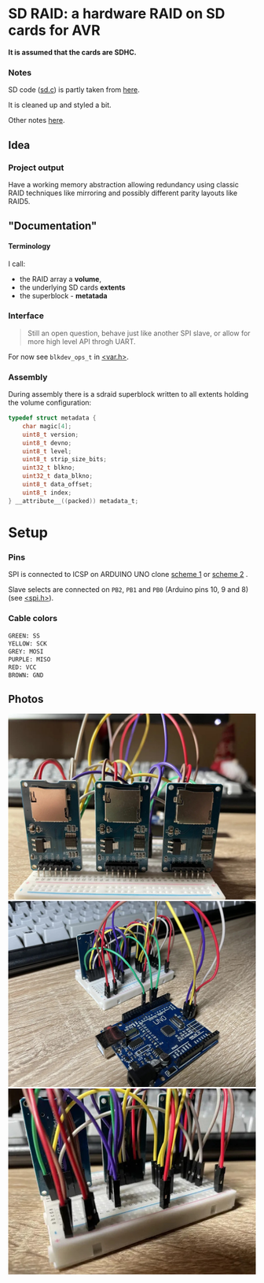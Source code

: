 SD RAID: a hardware RAID on SD cards for AVR
============================================

**It is assumed that the cards are SDHC.**

### Notes

SD code ([sd.c](./sd.c)) is partly taken from [here](https://github.com/i350/ATMEGA328P-SD-Card-FAT32-SPI-ATMEL-Studio/tree/master).

It is cleaned up and styled a bit.

Other notes [here](./NOTES.md).

## Idea

### Project output

Have a working memory abstraction allowing redundancy using classic
RAID techniques like mirroring and possibly different parity
layouts like RAID5.

## "Documentation"

#### Terminology

I call:
- the RAID array a **volume**,
- the underlying SD cards **extents**
- the superblock - **metatada**

### Interface

> Still an open question, behave just like another SPI slave,
or allow for more high level API throgh UART.

For now see `blkdev_ops_t` in [<var.h>](./var.h).

### Assembly

During assembly there is a sdraid superblock written to all
extents holding the volume configuration:

```C
typedef struct metadata {
	char magic[4];
	uint8_t version;
	uint8_t devno;
	uint8_t level;
	uint8_t strip_size_bits;
	uint32_t blkno;
	uint32_t data_blkno;
	uint8_t data_offset;
	uint8_t index;
} __attribute__((packed)) metadata_t;
```


# Setup

### Pins

SPI is connected to ICSP on ARDUINO UNO clone
[scheme 1](https://jgaurorawiki.com/_media/a5/arduino-icsp.jpg)
or [scheme 2](https://www.olimex.com/Products/AVR/Programmers/AVR-ICSP/resources/AVR-ICSP.gif)
.

Slave selects are connected on `PB2`, `PB1` and `PB0` (Arduino pins 10, 9 and 8)
(see [<spi.h>](./spi.h)).


### Cable colors

```
GREEN: SS
YELLOW: SCK
GREY: MOSI
PURPLE: MISO
RED: VCC
BROWN: GND
```

## Photos

![sdrai photo3](photos/sdraid3.jpg)
![sdrai photo1](photos/sdraid1.jpg)
![sdrai photo2](photos/sdraid2.jpg)
